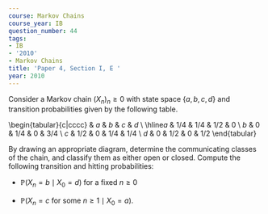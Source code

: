 ```yaml
---
course: Markov Chains
course_year: IB
question_number: 44
tags:
- IB
- '2010'
- Markov Chains
title: 'Paper 4, Section I, E '
year: 2010
---
```




Consider a Markov chain $\left(X_{n}\right)_{n} \geqslant 0$ with state space $\{a, b, c, d\}$ and transition probabilities given by the following table.

\begin{tabular}{c|cccc} 
& $a$ & $b$ & $c$ & $d$ \\
\hline$a$ & $1 / 4$ & $1 / 4$ & $1 / 2$ & 0 \\
$b$ & 0 & $1 / 4$ & 0 & $3 / 4$ \\
$c$ & $1 / 2$ & 0 & $1 / 4$ & $1 / 4$ \\
$d$ & 0 & $1 / 2$ & 0 & $1 / 2$
\end{tabular}

By drawing an appropriate diagram, determine the communicating classes of the chain, and classify them as either open or closed. Compute the following transition and hitting probabilities:

- $\mathbb{P}\left(X_{n}=b \mid X_{0}=d\right)$ for a fixed $n \geqslant 0$

- $\mathbb{P}\left(X_{n}=c\right.$ for some $\left.n \geqslant 1 \mid X_{0}=a\right)$.